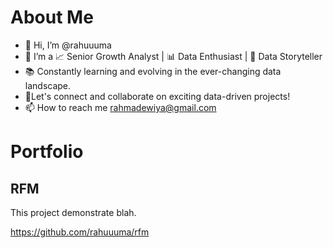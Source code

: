 # About Me

- 👋 Hi, I’m @rahuuuma
- 👀 I’m a 📈 Senior Growth Analyst | 📊 Data Enthusiast | 📣 Data Storyteller
- 📚 Constantly learning and evolving in the ever-changing data landscape. 
- 💞️Let's connect and collaborate on exciting data-driven projects! 
- 📫 How to reach me rahmadewiya@gmail.com

<!---
rahuuuma/rahuuuma is a ✨ special ✨ repository because its `README.md` (this file) appears on your GitHub profile.
You can click the Preview link to take a look at your changes.
--->

# Portfolio

## RFM

This project demonstrate blah.

https://github.com/rahuuuma/rfm
